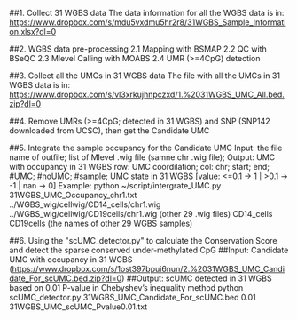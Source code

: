 ##1. Collect 31 WGBS data
The data information for all the WGBS data is in: https://www.dropbox.com/s/mdu5vxdmu5hr2r8/31WGBS_Sample_Information.xlsx?dl=0
	
##2. WGBS data pre-processing 
  2.1 Mapping with BSMAP 
  2.2 QC with BSeQC
  2.3 Mlevel Calling with MOABS
  2.4 UMR (>=4CpG) detection
	
##3. Collect all the UMCs in 31 WGBS data
	The file with all the UMCs in 31 WGBS data is in: https://www.dropbox.com/s/vl3xrkujhnpczxd/1.%2031WGBS_UMC_All.bed.zip?dl=0

##4. Remove UMRs (>=4CpG; detected in 31 WGBS) and SNP (SNP142 downloaded from UCSC), then get the Candidate UMC
	
	
##5. Integrate the sample occupancy for the Candidate UMC
   Input: the file name of outfile; list of Mlevel .wig file (samne chr .wig file);
   Output:  UMC with occupancy in 31 WGBS 
   		row: UMC coordilation; 
		col: chr; start; end; #UMC; #noUMC; #sample; UMC state in 31 WGBS [value: <=0.1 -> 1 | >0.1 -> -1 | nan -> 0]
   Example:  python ~/script/intergrate_UMC.py 31WGBS_UMC_Occupancy_chr1.txt ../WGBS_wig/cellwig/CD14_cells/chr1.wig ../WGBS_wig/cellwig/CD19cells/chr1.wig (other 29 .wig files) CD14_cells CD19cells (the names of other 29 WGBS samples)
	
##6. Using the "scUMC_detector.py" to calculate the Conservation Score and detect the sparse conserved under-methylated CpG
   ##Input: Candidate UMC with occupancy in 31 WGBS (https://www.dropbox.com/s/1ost397bpui6nun/2.%2031WGBS_UMC_Candidate_For_scUMC.bed.zip?dl=0)
   ##Output: scUMC detected in 31 WGBS based on 0.01 P-value in Chebyshev’s inequality method
	python scUMC_detector.py 31WGBS_UMC_Candidate_For_scUMC.bed 0.01 31WGBS_UMC_scUMC_Pvalue0.01.txt
